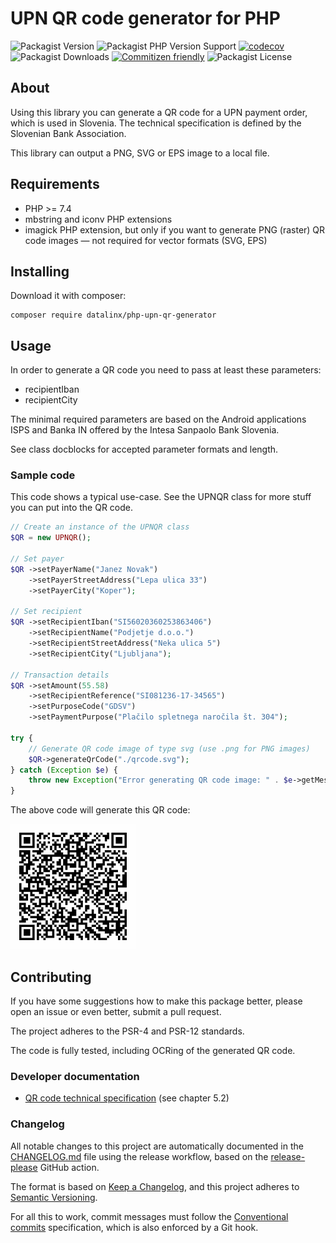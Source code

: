 # UPN QR code generator for PHP

![Packagist Version](https://img.shields.io/packagist/v/datalinx/php-upn-qr-generator)
![Packagist PHP Version Support](https://img.shields.io/packagist/php-v/datalinx/php-upn-qr-generator)
[![codecov](https://codecov.io/gh/DataLinx/php-upn-qr-generator/branch/master/graph/badge.svg?token=VOYIGEPWA5)](https://codecov.io/gh/DataLinx/php-upn-qr-generator)
![Packagist Downloads](https://img.shields.io/packagist/dt/datalinx/php-upn-qr-generator)
[![Commitizen friendly](https://img.shields.io/badge/commitizen-friendly-brightgreen.svg)](http://commitizen.github.io/cz-cli/)
![Packagist License](https://img.shields.io/packagist/l/datalinx/php-upn-qr-generator)

## About
Using this library you can generate a QR code for a UPN payment order, which is used in Slovenia. The technical specification is defined by the Slovenian Bank Association.

This library can output a PNG, SVG or EPS image to a local file.

## Requirements
- PHP >= 7.4
- mbstring and iconv PHP extensions
- imagick PHP extension, but only if you want to generate PNG (raster) QR code images — not required for vector formats (SVG, EPS)

## Installing
Download it with composer:
```shell
composer require datalinx/php-upn-qr-generator
````

## Usage
In order to generate a QR code you need to pass at least these parameters:
* recipientIban
* recipientCity

The minimal required parameters are based on the Android applications ISPS and Banka IN offered by the Intesa Sanpaolo Bank Slovenia. 

See class docblocks for accepted parameter formats and length.

### Sample code
This code shows a typical use-case. See the UPNQR class for more stuff you can put into the QR code.
```php
// Create an instance of the UPNQR class
$QR = new UPNQR();

// Set payer
$QR ->setPayerName("Janez Novak")
    ->setPayerStreetAddress("Lepa ulica 33")
    ->setPayerCity("Koper");

// Set recipient
$QR ->setRecipientIban("SI56020360253863406")
    ->setRecipientName("Podjetje d.o.o.")
    ->setRecipientStreetAddress("Neka ulica 5")
    ->setRecipientCity("Ljubljana");

// Transaction details
$QR ->setAmount(55.58)
    ->setRecipientReference("SI081236-17-34565")
    ->setPurposeCode("GDSV")
    ->setPaymentPurpose("Plačilo spletnega naročila št. 304");

try {
    // Generate QR code image of type svg (use .png for PNG images)
    $QR->generateQrCode("./qrcode.svg");
} catch (Exception $e) {
    throw new Exception("Error generating QR code image: " . $e->getMessage());
}

```
The above code will generate this QR code:

<img src="assets/example.svg" width="200px" alt="QR code example"/>

## Contributing
If you have some suggestions how to make this package better, please open an issue or even better, submit a pull request.

The project adheres to the PSR-4 and PSR-12 standards.

The code is fully tested, including OCRing of the generated QR code.

### Developer documentation
* [QR code technical specification](https://upn-qr.si/uploads/files/Tehnicni%20standard%20UPN%20QR.pdf) (see chapter 5.2)

### Changelog
All notable changes to this project are automatically documented in the [CHANGELOG.md](CHANGELOG.md) file using the release workflow, based on the [release-please](https://github.com/googleapis/release-please) GitHub action.

The format is based on [Keep a Changelog](https://keepachangelog.com/en/1.0.0/),
and this project adheres to [Semantic Versioning](https://semver.org/spec/v2.0.0.html).

For all this to work, commit messages must follow the [Conventional commits](https://www.conventionalcommits.org/) specification, which is also enforced by a Git hook. 
